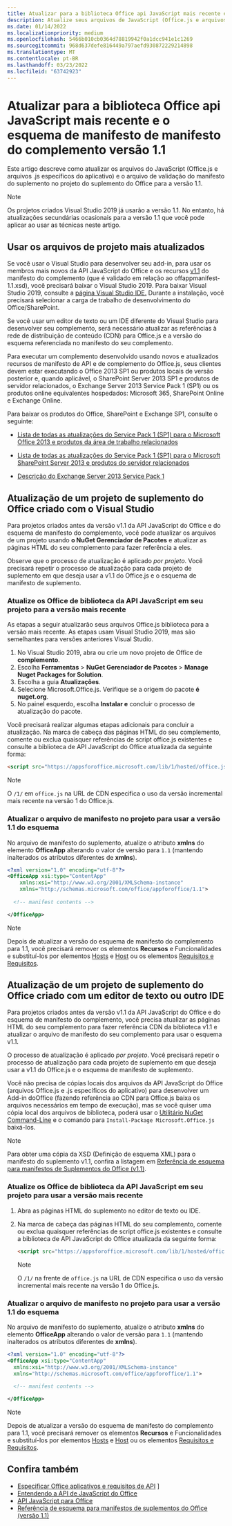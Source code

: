 ```yaml
---
title: Atualizar para a biblioteca Office api JavaScript mais recente e o esquema de manifesto de manifesto do complemento versão 1.1
description: Atualize seus arquivos de JavaScript (Office.js e arquivos .js específicos do aplicativo) e o arquivo de validação de manifesto de suplemento usados no seu projeto de Suplemento do Office para a versão 1.1.
ms.date: 01/14/2022
ms.localizationpriority: medium
ms.openlocfilehash: 5466b010cb0364d78819942f0a1dcc941e1c1269
ms.sourcegitcommit: 968d637defe816449a797aefd930872229214898
ms.translationtype: MT
ms.contentlocale: pt-BR
ms.lasthandoff: 03/23/2022
ms.locfileid: "63742923"
---
```

# <a name="update-to-the-latest-office-javascript-api-library-and-version-11-add-in-manifest-schema"></a>Atualizar para a biblioteca Office api JavaScript mais recente e o esquema de manifesto de manifesto do complemento versão 1.1

Este artigo descreve como atualizar os arquivos do JavaScript (Office.js e arquivos .js específicos do aplicativo) e o arquivo de validação do manifesto do suplemento no projeto do suplemento do Office para a versão 1.1.

> [!NOTE]
> Os projetos criados Visual Studio 2019 já usarão a versão 1.1. No entanto, há atualizações secundárias ocasionais para a versão 1.1 que você pode aplicar ao usar as técnicas neste artigo.

## <a name="use-the-most-up-to-date-project-files"></a>Usar os arquivos de projeto mais atualizados

Se você usar o Visual Studio para desenvolver seu add-in, para usar os membros mais novos da API JavaScript do Office e os recursos [v1.1](../develop/add-in-manifests.md) do manifesto do complemento (que é validado em relação ao offappmanifest-1.1.xsd), você precisará baixar o Visual Studio 2019. Para baixar Visual Studio 2019, consulte a [página Visual Studio IDE.](https://visualstudio.microsoft.com/vs/) Durante a instalação, você precisará selecionar a carga de trabalho de desenvolvimento do Office/SharePoint.

Se você usar um editor de texto ou um IDE diferente do Visual Studio para desenvolver seu complemento, será necessário atualizar as referências à rede de distribuição de conteúdo (CDN) para Office.js e a versão do esquema referenciada no manifesto do seu complemento.

Para executar um complemento desenvolvido usando novos e atualizados recursos de manifesto de API e de complemento do Office.js, seus clientes devem estar executando o Office 2013 SP1 ou produtos locais de versão posterior e, quando aplicável, o SharePoint Server 2013 SP1 e produtos de servidor relacionados, o Exchange Server 2013 Service Pack 1 (SP1) ou os produtos online equivalentes hospedados: Microsoft 365, SharePoint Online e Exchange Online.

Para baixar os produtos do Office, SharePoint e Exchange SP1, consulte o seguinte:

- [Lista de todas as atualizações do Service Pack 1 (SP1) para o Microsoft Office 2013 e produtos da área de trabalho relacionados](https://support.microsoft.com/kb/2850036)

- [Lista de todas as atualizações do Service Pack 1 (SP1) para o Microsoft SharePoint Server 2013 e produtos do servidor relacionados](https://support.microsoft.com/kb/2850035)

- [Descrição do Exchange Server 2013 Service Pack 1](https://support.microsoft.com/kb/2926248)

## <a name="updating-an-office-add-in-project-created-with-visual-studio"></a>Atualização de um projeto de suplemento do Office criado com o Visual Studio

Para projetos criados antes da versão v1.1 da API JavaScript do Office e do esquema de manifesto do complemento, você pode atualizar os arquivos de um projeto usando **o NuGet Gerenciador de Pacotes** e atualizar as páginas HTML do seu complemento para fazer referência a eles.

Observe que o processo de atualização é aplicado _por projeto_. Você precisará repetir o processo de atualização para cada projeto de suplemento em que deseja usar a v1.1 do Office.js e o esquema de manifesto de suplemento.

### <a name="update-the-office-javascript-api-library-files-in-your-project-to-the-newest-release"></a>Atualize os Office de biblioteca da API JavaScript em seu projeto para a versão mais recente

As etapas a seguir atualizarão seus arquivos Office.js biblioteca para a versão mais recente. As etapas usam Visual Studio 2019, mas são semelhantes para versões anteriores Visual Studio.

1. No Visual Studio 2019, abra ou crie um novo projeto de Office de **complemento**.
2. Escolha **Ferramentas** >  **NuGet Gerenciador de Pacotes** >  **Manage Nuget Packages for Solution**.
3. Escolha a guia **Atualizações**.
4. Selecione Microsoft.Office.js. Verifique se a origem do pacote **é nuget.org**.
5. No painel esquerdo, escolha **Instalar e** concluir o processo de atualização do pacote.

Você precisará realizar algumas etapas adicionais para concluir a atualização. Na marca  de cabeça das páginas HTML do seu complemento, comente ou exclua quaisquer referências de script office.js existentes e consulte a biblioteca de API JavaScript do Office atualizada da seguinte forma:

  ```html
  <script src="https://appsforoffice.microsoft.com/lib/1/hosted/office.js" type="text/javascript"></script>
  ```

   > [!NOTE]
   > O `/1/` em `office.js` na URL de CDN especifica o uso da versão incremental mais recente na versão 1 do Office.js.

### <a name="update-the-manifest-file-in-your-project-to-use-schema-version-11"></a>Atualizar o arquivo de manifesto no projeto para usar a versão 1.1 do esquema

No arquivo de manifesto do suplemento, atualize o atributo **xmlns** do elemento **OfficeApp** alterando o valor de versão para `1.1` (mantendo inalterados os atributos diferentes de **xmlns**).

```xml
<?xml version="1.0" encoding="utf-8"?>
<OfficeApp xsi:type="ContentApp"
    xmlns:xsi="http://www.w3.org/2001/XMLSchema-instance"
    xmlns="http://schemas.microsoft.com/office/appforoffice/1.1">
  
  <!-- manifest contents -->

</OfficeApp>
```

> [!NOTE]
> Depois de atualizar a versão do esquema de manifesto do complemento para 1.1, você precisará remover os elementos **Recursos** e Funcionalidades e substituí-los por elementos [Hosts](../reference/manifest/hosts.md) e [Host](../reference/manifest/host.md) ou os elementos [Requisitos e Requisitos](specify-office-hosts-and-api-requirements.md).

## <a name="updating-an-office-add-in-project-created-with-a-text-editor-or-other-ide"></a>Atualização de um projeto de suplemento do Office criado com um editor de texto ou outro IDE

Para projetos criados antes da versão v1.1 da API JavaScript do Office e do esquema de manifesto do complemento, você precisa atualizar as páginas HTML do seu complemento para fazer referência CDN da biblioteca v1.1 e atualizar o arquivo de manifesto do seu complemento para usar o esquema v1.1.

O processo de atualização é aplicado _por projeto_. Você precisará repetir o processo de atualização para cada projeto de suplemento em que deseja usar a v1.1 do Office.js e o esquema de manifesto de suplemento.

Você não precisa de cópias locais dos arquivos da API JavaScript do Office (arquivos Office.js e .js específicos do aplicativo) para desenvolver um Add-in doOffice (fazendo referência ao CDN para Office.js baixa os arquivos necessários em tempo de execução), mas se você quiser uma cópia local dos arquivos de biblioteca, poderá usar o [Utilitário NuGet Command-Line](https://docs.nuget.org/consume/installing-nuget) e o comando para `Install-Package Microsoft.Office.js` baixá-los.

> [!NOTE]
> Para obter uma cópia da XSD (Definição de esquema XML) para o manifesto do suplemento v1.1, confira a listagem em [Referência de esquema para manifestos de Suplementos do Office (v1.1)](../develop/add-in-manifests.md).

### <a name="update-the-office-javascript-api-library-files-in-your-project-to-use-the-newest-release"></a>Atualize os Office de biblioteca da API JavaScript em seu projeto para usar a versão mais recente

1. Abra as páginas HTML do suplemento no editor de texto ou IDE.

2. Na marca  de cabeça das páginas HTML do seu complemento, comente ou exclua quaisquer referências de script office.js existentes e consulte a biblioteca de API JavaScript do Office atualizada da seguinte forma:

    ```html
    <script src="https://appsforoffice.microsoft.com/lib/1/hosted/office.js" type="text/javascript"></script>
    ```

   > [!NOTE]
   > O `/1/` na frente de `office.js` na URL de CDN especifica o uso da versão incremental mais recente na versão 1 do Office.js.

### <a name="update-the-manifest-file-in-your-project-to-use-schema-version-11"></a>Atualizar o arquivo de manifesto no projeto para usar a versão 1.1 do esquema

No arquivo de manifesto do suplemento, atualize o atributo **xmlns** do elemento **OfficeApp** alterando o valor de versão para `1.1` (mantendo inalterados os atributos diferentes de **xmlns**).

```xml
<?xml version="1.0" encoding="utf-8"?>
<OfficeApp xsi:type="ContentApp"
  xmlns:xsi="http://www.w3.org/2001/XMLSchema-instance"
  xmlns="http://schemas.microsoft.com/office/appforoffice/1.1">
  
  <!-- manifest contents -->

</OfficeApp>
```

> [!NOTE]
> Depois de atualizar a versão do esquema de manifesto do complemento para 1.1, você precisará remover os elementos **Recursos** e Funcionalidades e substituí-los por elementos [Hosts](../reference/manifest/hosts.md) e [Host](../reference/manifest/host.md) ou os elementos [Requisitos e Requisitos](specify-office-hosts-and-api-requirements.md).

## <a name="see-also"></a>Confira também

- [Especificar Office aplicativos e requisitos de API](specify-office-hosts-and-api-requirements.md) ]
- [Entendendo a API de JavaScript do Office](understanding-the-javascript-api-for-office.md)
- [API JavaScript para Office](../reference/javascript-api-for-office.md)
- [Referência de esquema para manifestos de suplementos do Office (versão 1.1)](../develop/add-in-manifests.md)
